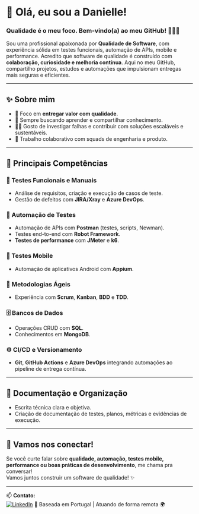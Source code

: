 # 🚀 Olá, eu sou a Danielle!  
### Qualidade é o meu foco. Bem-vindo(a) ao meu GitHub! 👩‍💻💡

Sou uma profissional apaixonada por **Qualidade de Software**, com experiência sólida em testes funcionais, automação de APIs, mobile e performance. Acredito que software de qualidade é construído com **colaboração, curiosidade e melhoria contínua**. Aqui no meu GitHub, compartilho projetos, estudos e automações que impulsionam entregas mais seguras e eficientes.

---

## ✨ Sobre mim

- 🎯 Foco em **entregar valor com qualidade**.
- 💬 Sempre buscando aprender e compartilhar conhecimento.
- 👩‍🔬 Gosto de investigar falhas e contribuir com soluções escaláveis e sustentáveis.
- 🤝 Trabalho colaborativo com squads de engenharia e produto.

---

## 🚀 Principais Competências

### 🧪 Testes Funcionais e Manuais
- Análise de requisitos, criação e execução de casos de teste.
- Gestão de defeitos com **JIRA/Xray** e **Azure DevOps**.

### 🤖 Automação de Testes
- Automação de APIs com **Postman** (testes, scripts, Newman).
- Testes end-to-end com **Robot Framework**.
- **Testes de performance** com **JMeter** e **k6**.

### 📱 Testes Mobile
- Automação de aplicativos Android com **Appium**.

### 🔁 Metodologias Ágeis
- Experiência com **Scrum**, **Kanban**, **BDD** e **TDD**.

### 🗄️ Bancos de Dados
- Operações CRUD com **SQL**.
- Conhecimentos em **MongoDB**.

### ⚙️ CI/CD e Versionamento
- **Git**, **GitHub Actions** e **Azure DevOps** integrando automações ao pipeline de entrega contínua.

---

## 📝 Documentação e Organização
- Escrita técnica clara e objetiva.
- Criação de documentação de testes, planos, métricas e evidências de execução.

---

## 💬 Vamos nos conectar!

Se você curte falar sobre **qualidade, automação, testes mobile, performance ou boas práticas de desenvolvimento**, me chama pra conversar!  
Vamos juntos construir um software de qualidade! ✨

---

📫 **Contato:**  
[![LinkedIn]([https://img.shields.io/badge/LinkedIn-blue?style=flat&logo=linkedin)](https://www.linkedin.com/in/seu-perfil/](https://www.linkedin.com/in/daniellesousadads/))  
📍 Baseada em Portugal | Atuando de forma remota 🌍

